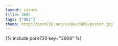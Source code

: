 ```yaml
--- 
layout: sieutv
title: 3609
tags: ["003"]
thumb: http://porn720.net/video/3609/poster.jpg
---
```

{% include porn720 key="3609" %} 
